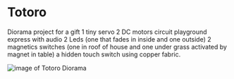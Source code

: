 # Totoro
Diorama project for a gift
1 tiny servo
2 DC motors
circuit playground express with audio
2 Leds (one that fades in inside and one outside)
2 magnetics switches (one in roof of house and one under grass activated by magnet in table)
a hidden touch switch using copper fabric. 

![image of Totoro Diorama](https://github.com/withquietintentions/Totoro/main/StillPhoto.jpg?raw=true)

